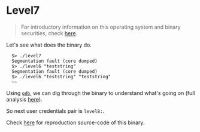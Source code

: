 # Level7

> For introductory information on this operating system and binary securities, check [here](./Ressources/README.md).

Let's see what does the binary do.

```shell
  $> ./level7
  Segmentation fault (core dumped)
  $> ./level6 "teststring"
  Segmentation fault (core dumped)
  $> ./level6 "teststring" "teststring"
  ~~
```

> 

Using [`gdb`](https://linux.die.net/man/1/gdb), we can dig through the binary to understand what's going on (full analysis [here](./Ressources/gdb.md)). 

So next user credentials pair is `level8:`.

Check [here](./source.c) for reproduction source-code of this binary.